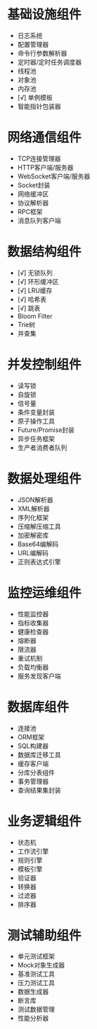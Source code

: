 # 基础设施组件
- 日志系统
- 配置管理器
- 命令行参数解析器
- 定时器/定时任务调度器
- 线程池
- 对象池
- 内存池
- [√] 单例模板 
- 智能指针包装器
# 网络通信组件
- TCP连接管理器
- HTTP客户端/服务器
- WebSocket客户端/服务器
- Socket封装
- 网络缓冲区
- 协议解析器
- RPC框架
- 消息队列客户端
# 数据结构组件
- [√] 无锁队列
- [√] 环形缓冲区
- [√] LRU缓存
- [√] 哈希表
- [√] 跳表
- Bloom Filter
- Trie树
- 并查集
# 并发控制组件
- 读写锁
- 自旋锁
- 信号量
- 条件变量封装
- 原子操作工具
- Future/Promise封装
- 异步任务框架
- 生产者消费者队列
# 数据处理组件
- JSON解析器
- XML解析器
- 序列化框架
- 压缩解压缩工具
- 加密解密库
- Base64编解码
- URL编解码
- 正则表达式引擎
# 监控运维组件
- 性能监控器
- 指标收集器
- 健康检查器
- 熔断器
- 限流器
- 重试机制
- 负载均衡器
- 服务发现客户端
# 数据库组件
- 连接池
- ORM框架
- SQL构建器
- 数据库迁移工具
- 缓存客户端
- 分库分表组件
- 事务管理器
- 查询结果集封装
# 业务逻辑组件
- 状态机
- 工作流引擎
- 规则引擎
- 模板引擎
- 验证器
- 转换器
- 过滤器
- 排序器
# 测试辅助组件
- 单元测试框架
- Mock对象生成器
- 基准测试工具
- 压力测试工具
- 数据生成器
- 断言库
- 测试数据管理
- 性能分析器